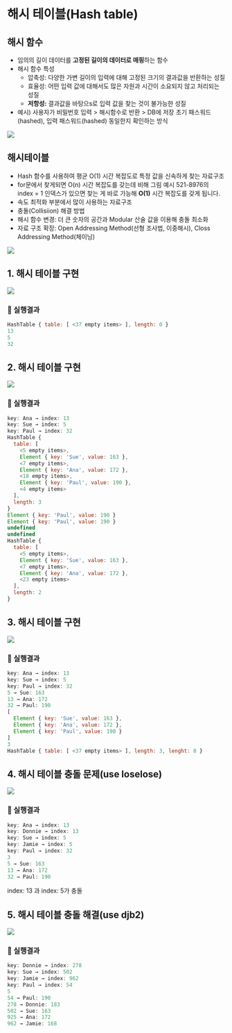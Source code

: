 # 해시 테이블(Hash table)

## 해시 함수
- 임의의 길이 데이터를 **고정된 길이의 데이터로 매핑**하는 
함수
- 해시 함수 특성
  - 압축성: 다양한 가변 길이의 입력에 대해 고정된 크기의 결과값을 반환하는 성질
  - 효율성: 어떤 입력 값에 대해서도 많은 자원과 시간이 소요되지 않고 처리되는 성질
  - **저항성:** 결과값을 바탕으s로 입력 값을 찾는 것이 불가능한 성질
- 예시) 사용자가 비밀번호 입력 > 해시함수로 반환 > DB에 저장
        초기 패스워드(hashed), 입력 패스워드(hashed) 동일한지 확인하는 방식

![](./Hash_table/images/HashFn.png)

## 해시테이블
- Hash 함수를 사용하여 평균 O(1) 시간 복잡도로 특정 값을 신속하게 찾는 자료구조
- for문에서 찾게되면 O(n) 시간 복잡도를 갖는데 비해 그림 예시 521-8976의 index = 1 인덱스가 있으면 찾는 게 바로 가능해 **O(1)** 시간 복잡도를 갖게 됩니다. 
- 속도 최적화 부분에서 많이 사용하는 자료구조
- 충돌(Collisiion) 해결 방법
 - 해시 함수 변경: 더 큰 숫자의 공간과 Modular 산술 값을 이용해 충돌 최소화
 - 자료 구조 확장: Open Addressing Method(선형 조사법, 이중해시), Closs Addressing Method(체이닝)

![](./Hash_table/images/HashTable.png)


## 1. 해시 테이블 구현
![](./Hash_table/images/1.png)

### 🧪 실행결과


``` javascript
HashTable { table: [ <37 empty items> ], length: 0 }
13
5
32
```

## 2. 해시 테이블 구현
![](./Hash_table/images/2.png)


### 🧪 실행결과

``` javascript
key: Ana → index: 13
key: Sue → index: 5
key: Paul → index: 32
HashTable {
  table: [
    <5 empty items>,
    Element { key: 'Sue', value: 163 },
    <7 empty items>,
    Element { key: 'Ana', value: 172 },
    <18 empty items>,
    Element { key: 'Paul', value: 190 },
    <4 empty items>
  ],
  length: 3
}
Element { key: 'Paul', value: 190 }
Element { key: 'Paul', value: 190 }
undefined
undefined
HashTable {
  table: [
    <5 empty items>,
    Element { key: 'Sue', value: 163 },
    <7 empty items>,
    Element { key: 'Ana', value: 172 },
    <23 empty items>
  ],
  length: 2
}       
```


## 3. 해시 테이블 구현
![](./Hash_table/images/3.png)

### 🧪 실행결과


``` javascript
key: Ana → index: 13
key: Sue → index: 5
key: Paul → index: 32
5 → Sue: 163
13 → Ana: 172
32 → Paul: 190
[
  Element { key: 'Sue', value: 163 },
  Element { key: 'Ana', value: 172 },
  Element { key: 'Paul', value: 190 }
]
3
HashTable { table: [ <37 empty items> ], length: 3, lenght: 0 }
```


## 4. 해시 테이블 충돌 문제(use loselose) 
![](./Hash_table/images/4.png)

### 🧪 실행결과


``` javascript
key: Ana → index: 13
key: Donnie → index: 13
key: Sue → index: 5
key: Jamie → index: 5
key: Paul → index: 32
3
5 → Sue: 163
13 → Ana: 172
32 → Paul: 190
```

index: 13 과 index: 5가 충돌


## 5. 해시 테이블 충돌 해결(use djb2) 
![](./Hash_table/images/5.png)

### 🧪 실행결과


``` javascript
key: Donnie → index: 278
key: Sue → index: 502   
key: Jamie → index: 962
key: Paul → index: 54
5
54 → Paul: 190
278 → Donnie: 183
502 → Sue: 163
925 → Ana: 172
962 → Jamie: 168
```




